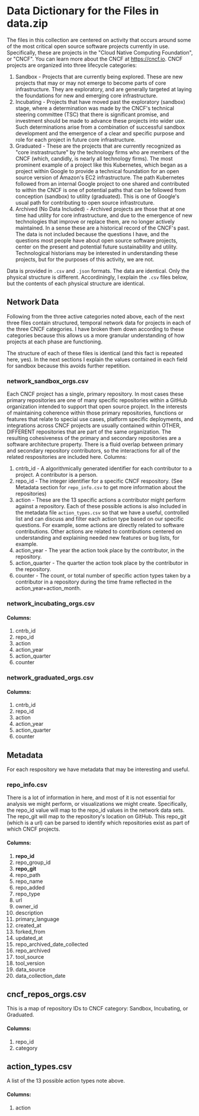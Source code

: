 # Data Dictionary for the Files in data.zip 
The files in this collection are centered on activity that occurs around some of the most critical open source software projects currently in use. Specifically, these are projects in the "Cloud Native Computing Foundation", or "CNCF". You can learn more about the CNCF at https://cncf.io. CNCF projects are organized into three lifecycle categories: 
1. Sandbox - Projects that are currently being explored. These are new projects that may or may not emerge to become parts of core infrastructure. They are exploratory, and are generally targeted at laying the foundations for new and emerging core infrastructure. 
2. Incubating - Projects that have moved past the exploratory (sandbox) stage, where a determination was made by the CNCF's technical steering committee (TSC) that there is significant promise, and investment should be made to advance these projects into wider use. Such determinations arise from a combination of successful sandbox development and the emergence of a clear and specific purpose and role for each project in future core infrastructure. 
3. Graduated - These are the projects that are currently recognized as "core instrastructure" by the technology firms who are members of the CNCF (which, candidly, is nearly all technology firms). The most prominent example of a project like this Kubernetes, which began as a project within Google to provide a technical foundation for an open source version of Amazon's EC2 infrastructure. The path Kubernetes followed from an internal Google project to one shared and contributed to within the CNCF is one of potential paths that can be followed from conception (sandbox) to utility (graduated). This is one of Google's usual path for contributing to open source infrastrcuture. 
4. Archived (No Data Included) - Archived projects are those that at one time had utility for core infrastructure, and due to the emergence of new technologies that improve or replace them, are no longer actively maintained. In a sense these are a historical record of the CNCF's past. The data is not included because the questions I have, and the questions most people have about open source software projects, center on the present and potential future sustainability and utility. Technological historians may be interested in understanding these projects, but for the purposes of this activity, we are not. 

Data is provided in `.csv` and `.json` formats. The data are identical. Only the physical structure is different. Accordiningly, I explain the `.csv` files below, but the contents of each physical structure are identical. 

## Network Data
Following from the three active categories noted above, each of the next three files contain structured, temporal network data for projects in each of the three CNCF categories. I have broken them down according to these categories because this allows us a more granular understanding of how projects at each phase are functioning. 

The structure of each of these files is identical (and this fact is repeated here, yes). In the next sections I explain the values contained in each field for sandbox because this avoids further repetition. 

### network_sandbox_orgs.csv
Each CNCF project has a single, primary repository. In most cases these primary repositories are one of many specific repositories within a GitHub organization intended to support that open source project. In the interests of maintaining coherence within those primary repositories, functions or features that relate to special use cases, platform specific deployments, and integrations across CNCF projects are usually contained within OTHER, DIFFERENT repositories that are part of the same organization. The resulting cohesiveness of the primary and secondary repositories are a software architecture property. There is a fluid overlap between primary and secondary repository contributors, so the interactions for all of the related respositories are included here. 
Columns:
  1. cntrb_id - A algorithmically generated identifier for each contributor to a project. A contributor is a person. 
  2. repo_id - The integer identifier for a specific CNCF respository. (See Metadata section for `repo_info.csv` to get more information about the repositories)
  3. action - These are the 13 specific actions a contributor might perform against a repository. Each of these possible actions is also included in the metadata file `action_types.csv` so that we have a useful, controlled list and can discuss and filter each action type based on our specific questions. For example, some actions are directly related to software contributions. Other actions are related to contributions centered on understanding and explaining needed new features or bug lists, for example. 
  4. action_year - The year the action took place by the contributor, in the repository. 
  5. action_quarter - The quarter the action took place by the contributor in the repository. 
  6. counter - The count, or total number of specific action types taken by a contributor in a repository during the time frame reflected in the action_year+action_month. 

### network_incubating_orgs.csv
#### Columns:
  1. cntrb_id
  2. repo_id
  3. action
  4. action_year
  5. action_quarter
  6. counter

### network_graduated_orgs.csv
#### Columns:
  1. cntrb_id
  2. repo_id
  3. action
  4. action_year
  5. action_quarter
  6. counter

## Metadata
For each respository we have metadata that may be interesting and useful.
### repo_info.csv
There is a lot of information in here, and most of it is not essential for analysis we might perform, or visualizations we might create. Specifically, the repo_id value will map to the repo_id values in the network data sets. The repo_git will map to the repository's location on GitHub. This repo_git (which is a url) can be parsed to identify which repositories exist as part of which CNCF projects. 
#### Columns:
  1. **repo_id**
  2. repo_group_id
  3. **repo_git**
  4. repo_path
  5. repo_name
  6. repo_added
  7. repo_type
  8. url
  9. owner_id
  10. description
  11. primary_language
  12. created_at
  13. forked_from
  14. updated_at
  15. repo_archived_date_collected
  16. repo_archived
  17. tool_source
  18. tool_version
  19. data_source
  20. data_collection_date

## cncf_repos_orgs.csv
This is a map of repository IDs to CNCF category: Sandbox, Incubating, or Graduated. 
#### Columns:
  1. repo_id
  2. category

## action_types.csv
A list of the 13 possible action types note above. 
#### Columns:
  1. action

